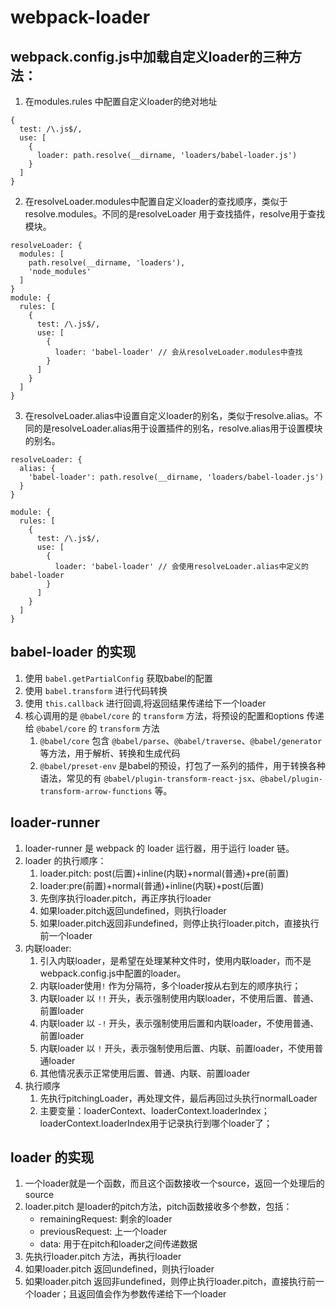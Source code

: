 # webpack-loader

## webpack.config.js中加载自定义loader的三种方法：
1. 在modules.rules 中配置自定义loader的绝对地址
```
{
  test: /\.js$/,
  use: [
    {
      loader: path.resolve(__dirname, 'loaders/babel-loader.js')
    }
  ]
}
```

2. 在resolveLoader.modules中配置自定义loader的查找顺序，类似于resolve.modules。不同的是resolveLoader 用于查找插件，resolve用于查找模块。
```
resolveLoader: {
  modules: [
    path.resolve(__dirname, 'loaders'),
    'node_modules'
  ]
}
module: {
  rules: [
    {
      test: /\.js$/,
      use: [
        {
          loader: 'babel-loader' // 会从resolveLoader.modules中查找
        }
      ]
    }
  ]
}
```

3. 在resolveLoader.alias中设置自定义loader的别名，类似于resolve.alias。不同的是resolveLoader.alias用于设置插件的别名，resolve.alias用于设置模块的别名。
```
resolveLoader: {
  alias: {
    'babel-loader': path.resolve(__dirname, 'loaders/babel-loader.js')
  }
}

module: {
  rules: [
    {
      test: /\.js$/,
      use: [
        {
          loader: 'babel-loader' // 会使用resolveLoader.alias中定义的babel-loader
        }
      ]
    }
  ]
}
```

## babel-loader 的实现
1. 使用 `babel.getPartialConfig` 获取babel的配置
2. 使用 `babel.transform` 进行代码转换
3. 使用 `this.callback` 进行回调,将返回结果传递给下一个loader
4. 核心调用的是 `@babel/core` 的 `transform` 方法，将预设的配置和options 传递给 `@babel/core` 的 `transform` 方法
   1. `@babel/core` 包含 `@babel/parse`、`@babel/traverse`、`@babel/generator` 等方法，用于解析、转换和生成代码
   2. `@babel/preset-env` 是babel的预设，打包了一系列的插件，用于转换各种语法，常见的有 `@babel/plugin-transform-react-jsx`、`@babel/plugin-transform-arrow-functions` 等。


## loader-runner
1. loader-runner 是 webpack 的 loader 运行器，用于运行 loader 链。
2. loader 的执行顺序：
   1. loader.pitch: post(后置)+inline(内联)+normal(普通)+pre(前置)
   2. loader:pre(前置)+normal(普通)+inline(内联)+post(后置)
   3. 先倒序执行loader.pitch，再正序执行loader
   4. 如果loader.pitch返回undefined，则执行loader
   5. 如果loader.pitch返回非undefined，则停止执行loader.pitch，直接执行前一个loader
3. 内联loader:
   1. 引入内联loader，是希望在处理某种文件时，使用内联loader，而不是webpack.config.js中配置的loader。
   2. 内联loader使用`!` 作为分隔符，多个loader按从右到左的顺序执行；
   3. 内联loader 以 `!!` 开头，表示强制使用内联loader，不使用后置、普通、前置loader
   4. 内联loader 以 `-!` 开头，表示强制使用后置和内联loader，不使用普通、前置loader
   5. 内联loader 以 `!` 开头，表示强制使用后置、内联、前置loader，不使用普通loader
   6. 其他情况表示正常使用后置、普通、内联、前置loader
4. 执行顺序
   1. 先执行pitchingLoader，再处理文件，最后再回过头执行normalLoader
   2. 主要变量：loaderContext、loaderContext.loaderIndex；loaderContext.loaderIndex用于记录执行到哪个loader了；

## loader 的实现
1. 一个loader就是一个函数，而且这个函数接收一个source，返回一个处理后的source
2. loader.pitch 是loader的pitch方法，pitch函数接收多个参数，包括：
    - remainingRequest: 剩余的loader
    - previousRequest: 上一个loader
    - data: 用于在pitch和loader之间传递数据
3. 先执行loader.pitch 方法，再执行loader
4. 如果loader.pitch 返回undefined，则执行loader
5. 如果loader.pitch 返回非undefined，则停止执行loader.pitch，直接执行前一个loader；且返回值会作为参数传递给下一个loader
